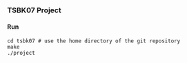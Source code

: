 ### TSBK07 Project

#### Run
```shell
cd tsbk07 # use the home directory of the git repository
make
./project
```